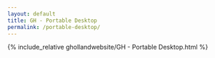 ```yaml
---
layout: default
title: GH - Portable Desktop
permalink: /portable-desktop/
---
```


{% include_relative ghollandwebsite/GH - Portable Desktop.html %}